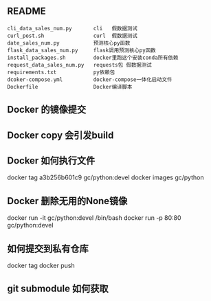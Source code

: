 ## README


    
    cli_data_sales_num.py       cli   假数据测试
    curl_post.sh                curl  假数据测试
    date_sales_num.py           预测核心py函数
    flask_data_sales_num.py     flask调用预测核心py函数
    install_packages.sh         docker里跑这个安装conda所有依赖
    request_data_sales_num.py   requests包 假数据测试
    requirements.txt            py依赖包
    dcoker-compose.yml          docker-compose一体化启动文件
    Dockerfile                  Docker编译脚本

    
## Docker 的镜像提交

## Docker copy 会引发build

## Docker 如何执行文件
docker tag a3b256b601c9 gc/python:devel
docker images gc/python

## Docker 删除无用的None镜像
docker run -it gc/python:devel /bin/bash
docker run -p 80:80 gc/python:devel

## 如何提交到私有仓库
docker tag 
docker push

## git submodule 如何获取

